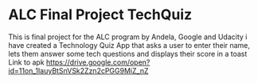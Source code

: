  # ALC Final Project TechQuiz
 This is final project for the ALC program by Andela, Google and Udacity i have created a Technology Quiz App that asks a user to enter their name, lets them answer some tech questions and displays their score in a toast Link to apk https://drive.google.com/open?id=11on_1IauyBtSnVSk2Zzn2cPGG9MiZ_nZ

